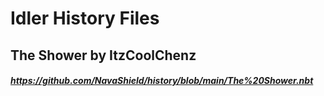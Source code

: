 # Idler History Files

## The Shower by ItzCoolChenz
##### https://github.com/NavaShield/history/blob/main/The%20Shower.nbt
